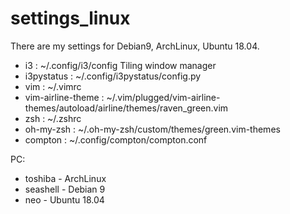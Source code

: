 # settings_linux
There are my settings for Debian9, ArchLinux, Ubuntu 18.04. 

- i3 : ~/.config/i3/config
    Tiling window manager
- i3pystatus : ~/.config/i3pystatus/config.py
- vim : ~/.vimrc
- vim-airline-theme : ~/.vim/plugged/vim-airline-themes/autoload/airline/themes/raven_green.vim
- zsh : ~/.zshrc
- oh-my-zsh : ~/.oh-my-zsh/custom/themes/green.vim-themes
- compton : ~/.config/compton/compton.conf

PC:
- toshiba - ArchLinux
- seashell - Debian 9
- neo - Ubuntu 18.04
